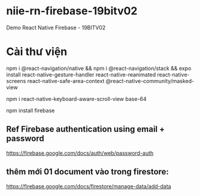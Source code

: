 # niie-rn-firebase-19bitv02

Demo React Native Firebase - 19BITV02

# Cài thư viện

npm i @react-navigation/native && npm i @react-navigation/stack && expo install react-native-gesture-handler react-native-reanimated react-native-screens react-native-safe-area-context @react-native-community/masked-view

npm i react-native-keyboard-aware-scroll-view base-64

npm install firebase

## Ref Firebase authentication using email + password

https://firebase.google.com/docs/auth/web/password-auth

## thêm mới 01 document vào trong firestore:

https://firebase.google.com/docs/firestore/manage-data/add-data
